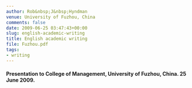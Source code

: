 ```yaml
---
author: Rob&nbsp;J&nbsp;Hyndman
venue: University of Fuzhou, China
comments: false
date: 2009-06-25 03:47:43+00:00
slug: english-academic-writing
title: English academic writing
file: Fuzhou.pdf
tags:
- writing
---
```


#### Presentation to College of Management, University of Fuzhou, China. 25 June 2009.
